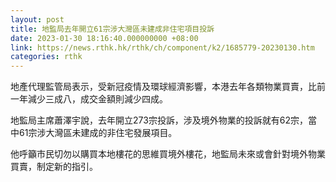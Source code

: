 ```yaml
---
layout: post
title: 地監局去年開立61宗涉大灣區未建成非住宅項目投訴
date: 2023-01-30 18:16:40.000000000 +08:00
link: https://news.rthk.hk/rthk/ch/component/k2/1685779-20230130.htm
categories: rthk
---
```


地產代理監管局表示，受新冠疫情及環球經濟影響，本港去年各類物業買賣，比前一年減少三成八，成交金額則減少四成。

地監局主席蕭澤宇說，去年開立273宗投訴，涉及境外物業的投訴就有62宗，當中61宗涉大灣區未建成的非住宅發展項目。

他呼籲市民切勿以購買本地樓花的思維買境外樓花，地監局未來或會針對境外物業買賣，制定新的指引。
